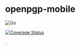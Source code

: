 # openpgp-mobile

![Go](https://github.com/jerson/openpgp-mobile/workflows/Go/badge.svg)

[![Coverage Status](https://coveralls.io/repos/github/jerson/openpgp-mobile/badge.svg)](https://coveralls.io/github/jerson/openpgp-mobile)

.